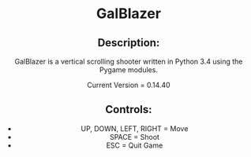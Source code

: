 
<div style="text-align:center">
  <h1>GalBlazer</h1>
  
  <h2>Description:</h2>
  <p>GalBlazer is a vertical scrolling shooter written in Python 3.4 using the Pygame modules.<p>
  
  Current Version = 0.14.40
  
  <h2>Controls:</h2>
  <ul>
    <li>UP, DOWN, LEFT, RIGHT = Move</li>
    <li>SPACE = Shoot</li>
    <li>ESC = Quit Game</li>
  </ul>
</div>
